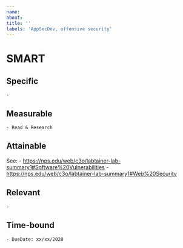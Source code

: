 ```yaml
---
name: 
about: 
title: ''
labels: 'AppSecDev, offensive security'
---
```


# SMART
## Specific
    - 

## Measurable
    - Read & Research

## Attainable
See: 
    - https://nps.edu/web/c3o/labtainer-lab-summary1#Software%20Vulnerabilities
    - https://nps.edu/web/c3o/labtainer-lab-summary1#Web%20Security

## Relevant
    - 
    
## Time-bound
    - DueDate: xx/xx/2020

